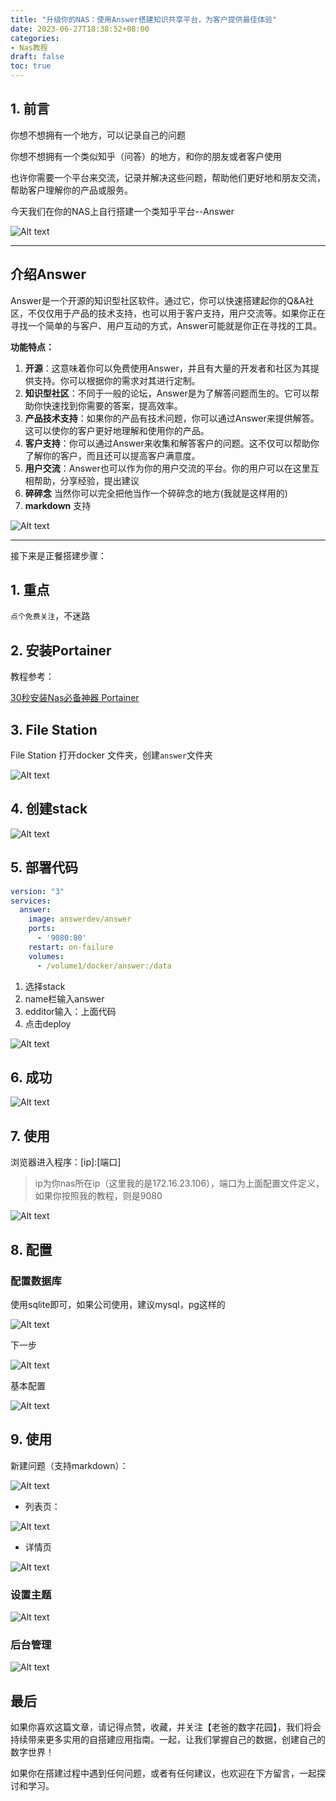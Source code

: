 ```yaml
---
title: "升级你的NAS：使用Answer搭建知识共享平台，为客户提供最佳体验"
date: 2023-06-27T18:38:52+08:00
categories:
- Nas教程
draft: false
toc: true
---
```


## 1. 前言

你想不想拥有一个地方，可以记录自己的问题

你想不想拥有一个类似知乎（问答）的地方，和你的朋友或者客户使用

也许你需要一个平台来交流，记录并解决这些问题，帮助他们更好地和朋友交流，帮助客户理解你的产品或服务。



今天我们在你的NAS上自行搭建一个类知乎平台--Answer

![Alt text](https://noted.lol/content/images/2023/01/answer-self-hosted-screenshots.png "Pic")



---

## 介绍Answer

Answer是一个开源的知识型社区软件。通过它，你可以快速搭建起你的Q&A社区，不仅仅用于产品的技术支持，也可以用于客户支持，用户交流等。如果你正在寻找一个简单的与客户、用户互动的方式，Answer可能就是你正在寻找的工具。

**功能特点：**

1. **开源**：这意味着你可以免费使用Answer，并且有大量的开发者和社区为其提供支持。你可以根据你的需求对其进行定制。
2. **知识型社区**：不同于一般的论坛，Answer是为了解答问题而生的。它可以帮助你快速找到你需要的答案，提高效率。
3. **产品技术支持**：如果你的产品有技术问题，你可以通过Answer来提供解答。这可以使你的客户更好地理解和使用你的产品。
4. **客户支持**：你可以通过Answer来收集和解答客户的问题。这不仅可以帮助你了解你的客户，而且还可以提高客户满意度。
5. **用户交流**：Answer也可以作为你的用户交流的平台。你的用户可以在这里互相帮助，分享经验，提出建议
6. **碎碎念** 当然你可以完全把他当作一个碎碎念的地方(我就是这样用的)
7. **markdown** 支持

![Alt text](https://img-nasdaddy.liuxingoo.cn/img/202306161511879.png "Pic")



---

接下来是正餐搭建步骤：

## 1. 重点

`点个免费关注`，不迷路

## 2. 安装Portainer

教程参考：

[30秒安装Nas必备神器 Portainer](/how-to-install-portainer-in-nas/)

##  3. File Station

File Station 打开docker 文件夹，创建`answer`文件夹

![Alt text](https://img-nasdaddy.liuxingoo.cn/img/202306161511165.png "Pic")

## 4. 创建stack

![Alt text](https://img-nasdaddy.liuxingoo.cn/img/202306061552130.png "Pic")

## 5.  部署代码

```yaml
version: "3"
services:
  answer:
    image: answerdev/answer
    ports:
      - '9080:80'
    restart: on-failure
    volumes:
      - /volume1/docker/answer:/data
```

1. 选择stack
2. name栏输入answer
3. edditor输入：上面代码
4. 点击deploy

![Alt text](https://img-nasdaddy.liuxingoo.cn/img/202306161511349.png "Pic")

## 6. 成功

![Alt text](https://img-nasdaddy.liuxingoo.cn/img/202306061556495.png "Pic")



## 7. 使用

浏览器进入程序：[ip]:[端口]

> ip为你nas所在ip（这里我的是172.16.23.106），端口为上面配置文件定义，如果你按照我的教程，则是9080

![Alt text](https://img-nasdaddy.liuxingoo.cn/img/202306161512990.png "Pic")

## 8. 配置

### 配置数据库

使用sqlite即可，如果公司使用，建议mysql，pg这样的

![Alt text](https://img-nasdaddy.liuxingoo.cn/202306301702433.png "Pic")



下一步

![Alt text](https://img-nasdaddy.liuxingoo.cn/img/202306161513642.png "Pic")

基本配置

![Alt text](https://img-nasdaddy.liuxingoo.cn/img/202306161515259.png "Pic")



## 9. 使用

新建问题（支持markdown）：

![Alt text](https://img-nasdaddy.liuxingoo.cn/img/202306161516244.png "Pic")

- 列表页：

![Alt text](https://img-nasdaddy.liuxingoo.cn/img/202306161516186.png "Pic")



- 详情页

![Alt text](https://img-nasdaddy.liuxingoo.cn/img/202306161516294.png "Pic")



### 设置主题

![Alt text](https://img-nasdaddy.liuxingoo.cn/img/202306161518887.png "Pic")



### 后台管理

![Alt text](https://img-nasdaddy.liuxingoo.cn/img/202306161518719.png "Pic")



## 最后

如果你喜欢这篇文章，请记得点赞，收藏，并关注【老爸的数字花园】，我们将会持续带来更多实用的自搭建应用指南。一起，让我们掌握自己的数据，创建自己的数字世界！

如果你在搭建过程中遇到任何问题，或者有任何建议，也欢迎在下方留言，一起探讨和学习。